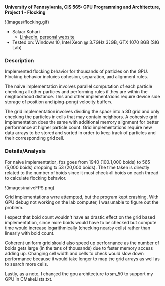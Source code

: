 **University of Pennsylvania, CIS 565: GPU Programming and Architecture,
Project 1 - Flocking**

!(images/flocking.gif)

* Salaar Kohari
  * [LinkedIn](https://www.linkedin.com/in/salaarkohari), [personal website](http://salaar.kohari.com)
* Tested on: Windows 10, Intel Xeon @ 3.7GHz 32GB, GTX 1070 8GB (SIG Lab)

### Description

Implemented flocking behavior for thousands of particles on the GPU. Flocking behavior includes cohesion, separation, and alignment rules.

The naive implementation involves parallel computation of each particle checking all other particles and performing rules if they are within the neighborhood distance. This and other implementations require device side storage of position and (ping-pong) velocity buffers.

The grid implementation involves dividing the space into a 3D grid and only checking the particles in cells that may contain neighbors. A cohesive grid implementation does the same with additional memory alignment for better performance at higher particle count. Grid implementations require new data arrays to be stored and sorted in order to keep track of particles and their corresponding grid cell.

### Details/Analysis

For naive implementation, fps goes from 1940 (100/1,000 boids) to 565 (5,000 boids) dropping to 53 (20,000 boids). The time taken is directly related to the number of boids since it must check all boids on each thread to calculate flocking behavior.

!(images/naiveFPS.png)

Grid implementations were attempted, but the program kept crashing. With GPU debug not working on the lab computer, I was unable to figure out the problem.

I expect that boid count wouldn't have as drastic effect on the grid based implementation, since more boids would have to be checked but compute time would increase logarithmically (checking nearby cells) rather than linearly with boid count.

Coherent uniform grid should also speed up performance as the number of boids gets large (in the tens of thousands) due to faster memory access adding up. Changing cell width and cells to check would slow down performance because it would take longer to map the grid arrays as well as to search more cells.

Lastly, as a note, I changed the gpu architecture to sm_50 to support my GPU in CMakeLists.txt.